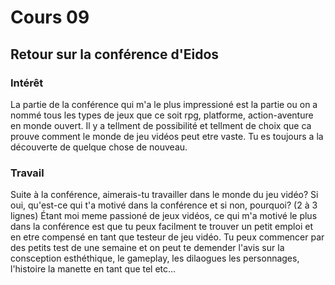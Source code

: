 # Cours 09 
## Retour sur la conférence d'Eidos

### Intérêt
La partie de la conférence qui m'a le plus impressioné est la partie ou on a nommé tous les types de jeux que ce soit rpg, platforme, action-aventure en monde ouvert. Il y a tellment de possibilité et tellment de choix que ca prouve comment le monde de jeu vidéos peut etre vaste. Tu es toujours a la découverte de quelque chose de nouveau.

### Travail
Suite à la conférence, aimerais-tu travailler dans le monde du jeu vidéo? Si oui, qu'est-ce qui t'a motivé dans la conférence et si non, pourquoi?
(2 à 3 lignes) Étant moi meme passioné de jeux vidéos, ce qui m'a motivé le plus dans la conférence est que tu peux facilment te trouver un petit emploi et en etre compensé en tant que testeur de jeu vidéo. Tu peux commencer par des petits test de une semaine et on peut te demender l'avis sur la consception esthéthique, le gameplay, les dilaogues les personnages, l'histoire la manette en tant que tel etc...
